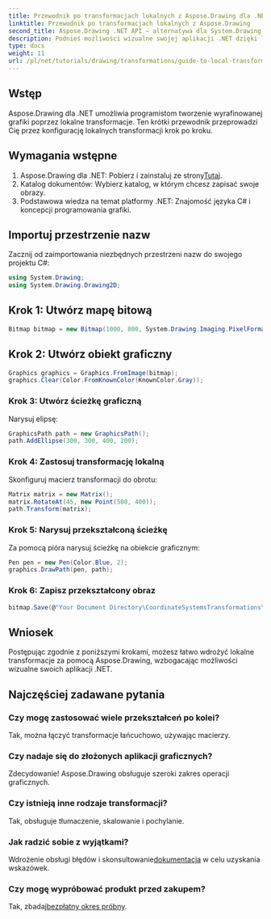 ```yaml
---
title: Przewodnik po transformacjach lokalnych z Aspose.Drawing dla .NET
linktitle: Przewodnik po transformacjach lokalnych z Aspose.Drawing
second_title: Aspose.Drawing .NET API — alternatywa dla System.Drawing.Common
description: Podnieś możliwości wizualne swojej aplikacji .NET dzięki lokalnym transformacjom przy użyciu Aspose.Drawing. Ten kompleksowy samouczek przeprowadzi Cię przez proces tworzenia oszałamiającej grafiki poprzez stosowanie macierzy transformacji.
type: docs
weight: 11
url: /pl/net/tutorials/drawing/transformations/guide-to-local-transformation/
---
```

## Wstęp

Aspose.Drawing dla .NET umożliwia programistom tworzenie wyrafinowanej grafiki poprzez lokalne transformacje. Ten krótki przewodnik przeprowadzi Cię przez konfigurację lokalnych transformacji krok po kroku.

## Wymagania wstępne

1. Aspose.Drawing dla .NET: Pobierz i zainstaluj ze strony[Tutaj](https://releases.aspose.com/drawing/net/).
2. Katalog dokumentów: Wybierz katalog, w którym chcesz zapisać swoje obrazy.
3. Podstawowa wiedza na temat platformy .NET: Znajomość języka C# i koncepcji programowania grafiki.

## Importuj przestrzenie nazw

Zacznij od zaimportowania niezbędnych przestrzeni nazw do swojego projektu C#:

```csharp
using System.Drawing;
using System.Drawing.Drawing2D;
```

## Krok 1: Utwórz mapę bitową

```csharp
Bitmap bitmap = new Bitmap(1000, 800, System.Drawing.Imaging.PixelFormat.Format32bppPArgb);
```

## Krok 2: Utwórz obiekt graficzny

```csharp
Graphics graphics = Graphics.FromImage(bitmap);
graphics.Clear(Color.FromKnownColor(KnownColor.Gray));
```

### Krok 3: Utwórz ścieżkę graficzną

Narysuj elipsę:

```csharp
GraphicsPath path = new GraphicsPath();
path.AddEllipse(300, 300, 400, 200);
```

### Krok 4: Zastosuj transformację lokalną

Skonfiguruj macierz transformacji do obrotu:

```csharp
Matrix matrix = new Matrix();
matrix.RotateAt(45, new Point(500, 400));
path.Transform(matrix);
```

### Krok 5: Narysuj przekształconą ścieżkę

Za pomocą pióra narysuj ścieżkę na obiekcie graficznym:

```csharp
Pen pen = new Pen(Color.Blue, 2);
graphics.DrawPath(pen, path);
```

### Krok 6: Zapisz przekształcony obraz

```csharp
bitmap.Save(@"Your Document Directory\CoordinateSystemsTransformations\LocalTransformation_out.png");
```

## Wniosek

Postępując zgodnie z poniższymi krokami, możesz łatwo wdrożyć lokalne transformacje za pomocą Aspose.Drawing, wzbogacając możliwości wizualne swoich aplikacji .NET.

## Najczęściej zadawane pytania

### Czy mogę zastosować wiele przekształceń po kolei?  
Tak, można łączyć transformacje łańcuchowo, używając macierzy.

### Czy nadaje się do złożonych aplikacji graficznych?  
Zdecydowanie! Aspose.Drawing obsługuje szeroki zakres operacji graficznych.

### Czy istnieją inne rodzaje transformacji?  
Tak, obsługuje tłumaczenie, skalowanie i pochylanie.

### Jak radzić sobie z wyjątkami?  
 Wdrożenie obsługi błędów i skonsultowanie[dokumentacja](https://reference.aspose.com/drawing/net/) w celu uzyskania wskazówek.

### Czy mogę wypróbować produkt przed zakupem?  
 Tak, zbadaj[bezpłatny okres próbny](https://releases.aspose.com/).